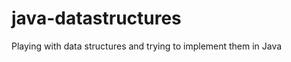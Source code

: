 java-datastructures
===================

Playing with data structures and trying to implement them in Java

